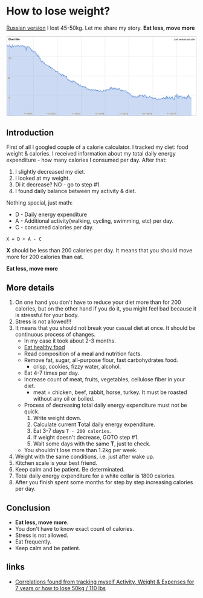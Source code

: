 # How to lose weight?

[Russian version](how-to-lose-weight-ru.md)
I lost 45-50kg. Let me share my story. **Eat less, move more**

![weight](assets/weight.jpg?raw=true)

## Introduction

First of all I googled couple of a calorie calculator. I tracked my diet: food weight & calories. I received information about my total daily energy expenditure - how many calories I consumed per day. After that:

1. I slightly decreased my diet. 
2. I looked at my weight.
3. Di it decrease? NO - go to step #1.
4. I found daily balance between my activity & diet.

Nothing special, just math:

* D - Daily energy expenditure
* A - Additional activity(walking, cycling, swimming, etc) per day.
* C - consumed calories per day.

```
X = D + A - C
```

**Х** should be less than 200 calories per day. It means that you should move more for 200 calories than eat.

**Eat less, move more**

## More details

1. On one hand you don't have to reduce your diet more than for 200 calories, but on the other hand if you do it, you might feel bad because it is stressful for your body.
2. Stress is not allowed!!!
3. It means that you should not break your casual diet at once. It should be continuous process of changes.
    * In my case it took about 2-3 months.
    * [Eat healthy food](http://sportwiki.to/%D0%A0%D0%B0%D1%86%D0%B8%D0%BE%D0%BD%D0%B0%D0%BB%D1%8C%D0%BD%D0%BE%D0%B5_%D0%BF%D0%B8%D1%82%D0%B0%D0%BD%D0%B8%D0%B5)
    * Read composition of a meal and nutrition facts.
    * Remove fat, sugar, all-purpose flour, fast carbohydrates food.
        * crisp, cookies, fizzy water, alcohol.
    * Eat 4-7 times per day.
    * Increase count of meat, fruits, vegetables, cellulose fiber in your diet.
        * meat = chicken, beef, rabbit, horse, turkey. It must be roasted without any oil or boiled.
    * Process of decreasing total daily energy expenditure must not be quick.
        1. Write weight down.
        2. Calculate current **T**otal daily energy expenditure.
        3. Eat 3-7 days `T - 200 calories`.
        4. If weight doesn't decrease, GOTO step #1.
        5. Wait some days with the same **T**, just to check.
    * You shouldn't lose more than 1.2kg per week.
4. Weight with the same conditions, i.e. just after wake up.
5. Kitchen scale is your best friend.
6. Keep calm and be patient. Be determinated.
7. Total daily energy expenditure for a white collar is 1800 calories.
8. After you finish spent some months for step by step increasing calories per day.

## Conclusion

* **Eat less, move more**.
* You don't have to know exact count of calories. 
* Stress is not allowed.
* Eat frequently.
* Keep calm and be patient.

## links

* [Correlations found from tracking myself Activity, Weight & Expenses for 7 years or how to lose 50kg / 110 lbs](https://www.reddit.com/r/dataisbeautiful/comments/f8tkzb/oc_correlations_found_from_tracking_myself/)